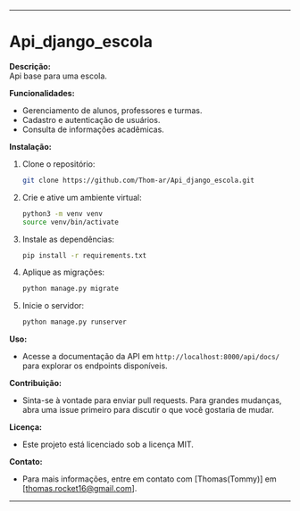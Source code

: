 
---

# Api_django_escola

**Descrição:**  
Api base para uma escola.

**Funcionalidades:**
- Gerenciamento de alunos, professores e turmas.
- Cadastro e autenticação de usuários.
- Consulta de informações acadêmicas.

**Instalação:**
1. Clone o repositório:
   ```bash
   git clone https://github.com/Thom-ar/Api_django_escola.git
   ```
2. Crie e ative um ambiente virtual:
   ```bash
   python3 -m venv venv
   source venv/bin/activate
   ```
3. Instale as dependências:
   ```bash
   pip install -r requirements.txt
   ```
4. Aplique as migrações:
   ```bash
   python manage.py migrate
   ```
5. Inicie o servidor:
   ```bash
   python manage.py runserver
   ```

**Uso:**
- Acesse a documentação da API em `http://localhost:8000/api/docs/` para explorar os endpoints disponíveis.

**Contribuição:**
- Sinta-se à vontade para enviar pull requests. Para grandes mudanças, abra uma issue primeiro para discutir o que você gostaria de mudar.

**Licença:**
- Este projeto está licenciado sob a licença MIT.

**Contato:**
- Para mais informações, entre em contato com [Thomas(Tommy)] em [thomas.rocket16@gmail.com].

---

